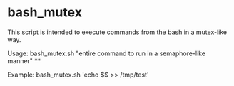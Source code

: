 # bash_mutex

This script is intended to execute commands from the bash in a mutex-like way.
 
  Usage: bash_mutex.sh "entire command to run in a semaphore-like manner" **
 
  Example: bash_mutex.sh 'echo $$ >> /tmp/test'
